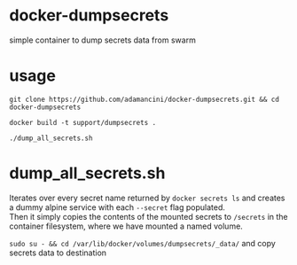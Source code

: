 # docker-dumpsecrets
simple container to dump secrets data from swarm


# usage

```git clone https://github.com/adamancini/docker-dumpsecrets.git && cd docker-dumpsecrets```

```docker build -t support/dumpsecrets .```

```./dump_all_secrets.sh```

# dump_all_secrets.sh
Iterates over every secret name returned by `docker secrets ls` and creates a dummy alpine service with each `--secret` flag populated.  
Then it simply copies the contents of the mounted secrets to `/secrets` in the container filesystem, where we have mounted a named volume.

`sudo su - && cd /var/lib/docker/volumes/dumpsecrets/_data/` and copy secrets data to destination

